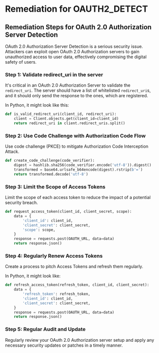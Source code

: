 # Remediation for OAUTH2_DETECT

## Remediation Steps for OAuth 2.0 Authorization Server Detection

OAuth 2.0 Authorization Server Detection is a serious security issue. Attackers can exploit open OAuth 2.0 Authorization servers to gain unauthorized access to user data, effectively compromising the digital safety of users.

### Step 1: Validate redirect_uri in the server
It's critical in an OAuth 2.0 Authorization Server to validate the `redirect_uri`. The server should have a list of whitelisted `redirect_uri`s, and it should only send the response to the ones, which are registered.

In Python, it might look like this:

```python
def is_valid_redirect_uri(client_id, redirect_uri):
    client = Client.objects.get(client_id=client_id)
    return redirect_uri in client.redirect_uris.split()
```

### Step 2: Use Code Challenge with Authorization Code Flow
Use code challenge (PKCE) to mitigate Authorization Code Interception Attack.

```python
def create_code_challenge(code_verifier):
    digest = hashlib.sha256(code_verifier.encode('utf-8')).digest()
    transformed = base64.urlsafe_b64encode(digest).rstrip(b'=')
    return transformed.decode('utf-8')
```

### Step 3: Limit the Scope of Access Tokens
Limit the scope of each access token to reduce the impact of a potential security breach.

```python
def request_access_token(client_id, client_secret, scope):
    data = {
        'client_id': client_id,
        'client_secret': client_secret,
        'scope': scope,
    }
    response = requests.post(OAUTH_URL, data=data)
    return response.json()
```

### Step 4: Regularly Renew Access Tokens
Create a process to pitch Access Tokens and refresh them regularly.

In Python, it might look like:

```python
def refresh_access_token(refresh_token, client_id, client_secret):
    data = {
        'refresh_token': refresh_token,
        'client_id': client_id,
        'client_secret': client_secret,
    }
    response = requests.post(OAUTH_URL, data=data)
    return response.json()
```
  
### Step 5: Regular Audit and Update
Regularly review your OAuth 2.0 Authorization server setup and apply any necessary security updates or patches in a timely manner.